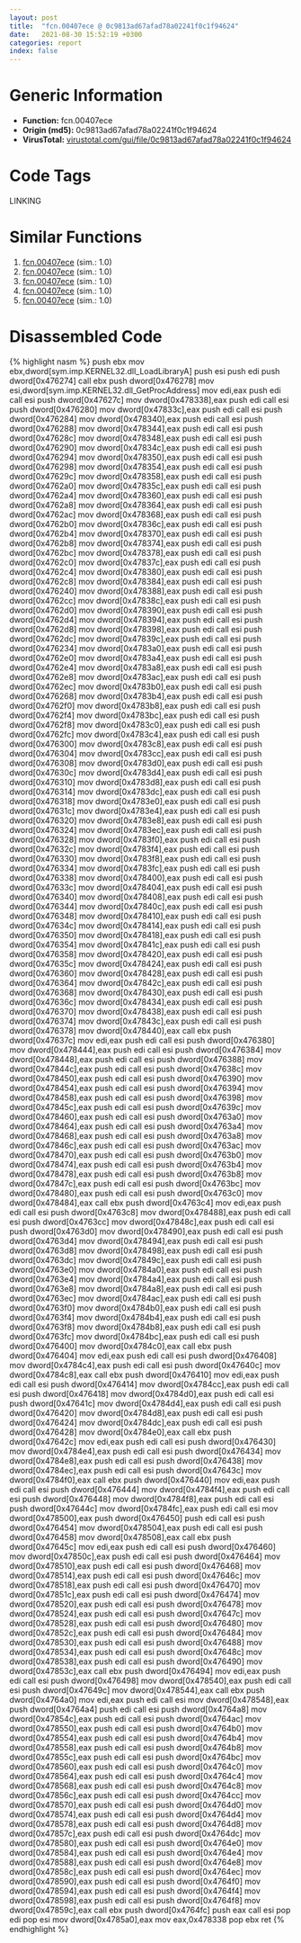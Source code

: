 ```yaml
---
layout: post
title:  "fcn.00407ece @ 0c9813ad67afad78a02241f0c1f94624"
date:   2021-08-30 15:52:19 +0300
categories: report
index: false
---
```


# Generic Information
- **Function:** fcn.00407ece
- **Origin (md5):** 0c9813ad67afad78a02241f0c1f94624
- **VirusTotal:** [virustotal.com/gui/file/0c9813ad67afad78a02241f0c1f94624][virustotal_ref]

# Code Tags
<span class="tag" id="LINKING">LINKING</span>


# Similar Functions

1. [fcn.00407ece][similar_1_ref] (sim.: 1.0)
2. [fcn.00407ece][similar_2_ref] (sim.: 1.0)
3. [fcn.00407ece][similar_3_ref] (sim.: 1.0)
4. [fcn.00407ece][similar_4_ref] (sim.: 1.0)
5. [fcn.00407ece][similar_5_ref] (sim.: 1.0)


# Disassembled Code

{% highlight nasm %}
push ebx
mov ebx,dword[sym.imp.KERNEL32.dll_LoadLibraryA]
push esi
push edi
push dword[0x476274]
call ebx
push dword[0x476278]
mov esi,dword[sym.imp.KERNEL32.dll_GetProcAddress]
mov edi,eax
push edi
call esi
push dword[0x47627c]
mov dword[0x478338],eax
push edi
call esi
push dword[0x476280]
mov dword[0x47833c],eax
push edi
call esi
push dword[0x476284]
mov dword[0x478340],eax
push edi
call esi
push dword[0x476288]
mov dword[0x478344],eax
push edi
call esi
push dword[0x47628c]
mov dword[0x478348],eax
push edi
call esi
push dword[0x476290]
mov dword[0x47834c],eax
push edi
call esi
push dword[0x476294]
mov dword[0x478350],eax
push edi
call esi
push dword[0x476298]
mov dword[0x478354],eax
push edi
call esi
push dword[0x47629c]
mov dword[0x478358],eax
push edi
call esi
push dword[0x4762a0]
mov dword[0x47835c],eax
push edi
call esi
push dword[0x4762a4]
mov dword[0x478360],eax
push edi
call esi
push dword[0x4762a8]
mov dword[0x478364],eax
push edi
call esi
push dword[0x4762ac]
mov dword[0x478368],eax
push edi
call esi
push dword[0x4762b0]
mov dword[0x47836c],eax
push edi
call esi
push dword[0x4762b4]
mov dword[0x478370],eax
push edi
call esi
push dword[0x4762b8]
mov dword[0x478374],eax
push edi
call esi
push dword[0x4762bc]
mov dword[0x478378],eax
push edi
call esi
push dword[0x4762c0]
mov dword[0x47837c],eax
push edi
call esi
push dword[0x4762c4]
mov dword[0x478380],eax
push edi
call esi
push dword[0x4762c8]
mov dword[0x478384],eax
push edi
call esi
push dword[0x476240]
mov dword[0x478388],eax
push edi
call esi
push dword[0x4762cc]
mov dword[0x47838c],eax
push edi
call esi
push dword[0x4762d0]
mov dword[0x478390],eax
push edi
call esi
push dword[0x4762d4]
mov dword[0x478394],eax
push edi
call esi
push dword[0x4762d8]
mov dword[0x478398],eax
push edi
call esi
push dword[0x4762dc]
mov dword[0x47839c],eax
push edi
call esi
push dword[0x476234]
mov dword[0x4783a0],eax
push edi
call esi
push dword[0x4762e0]
mov dword[0x4783a4],eax
push edi
call esi
push dword[0x4762e4]
mov dword[0x4783a8],eax
push edi
call esi
push dword[0x4762e8]
mov dword[0x4783ac],eax
push edi
call esi
push dword[0x4762ec]
mov dword[0x4783b0],eax
push edi
call esi
push dword[0x476268]
mov dword[0x4783b4],eax
push edi
call esi
push dword[0x4762f0]
mov dword[0x4783b8],eax
push edi
call esi
push dword[0x4762f4]
mov dword[0x4783bc],eax
push edi
call esi
push dword[0x4762f8]
mov dword[0x4783c0],eax
push edi
call esi
push dword[0x4762fc]
mov dword[0x4783c4],eax
push edi
call esi
push dword[0x476300]
mov dword[0x4783c8],eax
push edi
call esi
push dword[0x476304]
mov dword[0x4783cc],eax
push edi
call esi
push dword[0x476308]
mov dword[0x4783d0],eax
push edi
call esi
push dword[0x47630c]
mov dword[0x4783d4],eax
push edi
call esi
push dword[0x476310]
mov dword[0x4783d8],eax
push edi
call esi
push dword[0x476314]
mov dword[0x4783dc],eax
push edi
call esi
push dword[0x476318]
mov dword[0x4783e0],eax
push edi
call esi
push dword[0x47631c]
mov dword[0x4783e4],eax
push edi
call esi
push dword[0x476320]
mov dword[0x4783e8],eax
push edi
call esi
push dword[0x476324]
mov dword[0x4783ec],eax
push edi
call esi
push dword[0x476328]
mov dword[0x4783f0],eax
push edi
call esi
push dword[0x47632c]
mov dword[0x4783f4],eax
push edi
call esi
push dword[0x476330]
mov dword[0x4783f8],eax
push edi
call esi
push dword[0x476334]
mov dword[0x4783fc],eax
push edi
call esi
push dword[0x476338]
mov dword[0x478400],eax
push edi
call esi
push dword[0x47633c]
mov dword[0x478404],eax
push edi
call esi
push dword[0x476340]
mov dword[0x478408],eax
push edi
call esi
push dword[0x476344]
mov dword[0x47840c],eax
push edi
call esi
push dword[0x476348]
mov dword[0x478410],eax
push edi
call esi
push dword[0x47634c]
mov dword[0x478414],eax
push edi
call esi
push dword[0x476350]
mov dword[0x478418],eax
push edi
call esi
push dword[0x476354]
mov dword[0x47841c],eax
push edi
call esi
push dword[0x476358]
mov dword[0x478420],eax
push edi
call esi
push dword[0x47635c]
mov dword[0x478424],eax
push edi
call esi
push dword[0x476360]
mov dword[0x478428],eax
push edi
call esi
push dword[0x476364]
mov dword[0x47842c],eax
push edi
call esi
push dword[0x476368]
mov dword[0x478430],eax
push edi
call esi
push dword[0x47636c]
mov dword[0x478434],eax
push edi
call esi
push dword[0x476370]
mov dword[0x478438],eax
push edi
call esi
push dword[0x476374]
mov dword[0x47843c],eax
push edi
call esi
push dword[0x476378]
mov dword[0x478440],eax
call ebx
push dword[0x47637c]
mov edi,eax
push edi
call esi
push dword[0x476380]
mov dword[0x478444],eax
push edi
call esi
push dword[0x476384]
mov dword[0x478448],eax
push edi
call esi
push dword[0x476388]
mov dword[0x47844c],eax
push edi
call esi
push dword[0x47638c]
mov dword[0x478450],eax
push edi
call esi
push dword[0x476390]
mov dword[0x478454],eax
push edi
call esi
push dword[0x476394]
mov dword[0x478458],eax
push edi
call esi
push dword[0x476398]
mov dword[0x47845c],eax
push edi
call esi
push dword[0x47639c]
mov dword[0x478460],eax
push edi
call esi
push dword[0x4763a0]
mov dword[0x478464],eax
push edi
call esi
push dword[0x4763a4]
mov dword[0x478468],eax
push edi
call esi
push dword[0x4763a8]
mov dword[0x47846c],eax
push edi
call esi
push dword[0x4763ac]
mov dword[0x478470],eax
push edi
call esi
push dword[0x4763b0]
mov dword[0x478474],eax
push edi
call esi
push dword[0x4763b4]
mov dword[0x478478],eax
push edi
call esi
push dword[0x4763b8]
mov dword[0x47847c],eax
push edi
call esi
push dword[0x4763bc]
mov dword[0x478480],eax
push edi
call esi
push dword[0x4763c0]
mov dword[0x478484],eax
call ebx
push dword[0x4763c4]
mov edi,eax
push edi
call esi
push dword[0x4763c8]
mov dword[0x478488],eax
push edi
call esi
push dword[0x4763cc]
mov dword[0x47848c],eax
push edi
call esi
push dword[0x4763d0]
mov dword[0x478490],eax
push edi
call esi
push dword[0x4763d4]
mov dword[0x478494],eax
push edi
call esi
push dword[0x4763d8]
mov dword[0x478498],eax
push edi
call esi
push dword[0x4763dc]
mov dword[0x47849c],eax
push edi
call esi
push dword[0x4763e0]
mov dword[0x4784a0],eax
push edi
call esi
push dword[0x4763e4]
mov dword[0x4784a4],eax
push edi
call esi
push dword[0x4763e8]
mov dword[0x4784a8],eax
push edi
call esi
push dword[0x4763ec]
mov dword[0x4784ac],eax
push edi
call esi
push dword[0x4763f0]
mov dword[0x4784b0],eax
push edi
call esi
push dword[0x4763f4]
mov dword[0x4784b4],eax
push edi
call esi
push dword[0x4763f8]
mov dword[0x4784b8],eax
push edi
call esi
push dword[0x4763fc]
mov dword[0x4784bc],eax
push edi
call esi
push dword[0x476400]
mov dword[0x4784c0],eax
call ebx
push dword[0x476404]
mov edi,eax
push edi
call esi
push dword[0x476408]
mov dword[0x4784c4],eax
push edi
call esi
push dword[0x47640c]
mov dword[0x4784c8],eax
call ebx
push dword[0x476410]
mov edi,eax
push edi
call esi
push dword[0x476414]
mov dword[0x4784cc],eax
push edi
call esi
push dword[0x476418]
mov dword[0x4784d0],eax
push edi
call esi
push dword[0x47641c]
mov dword[0x4784d4],eax
push edi
call esi
push dword[0x476420]
mov dword[0x4784d8],eax
push edi
call esi
push dword[0x476424]
mov dword[0x4784dc],eax
push edi
call esi
push dword[0x476428]
mov dword[0x4784e0],eax
call ebx
push dword[0x47642c]
mov edi,eax
push edi
call esi
push dword[0x476430]
mov dword[0x4784e4],eax
push edi
call esi
push dword[0x476434]
mov dword[0x4784e8],eax
push edi
call esi
push dword[0x476438]
mov dword[0x4784ec],eax
push edi
call esi
push dword[0x47643c]
mov dword[0x4784f0],eax
call ebx
push dword[0x476440]
mov edi,eax
push edi
call esi
push dword[0x476444]
mov dword[0x4784f4],eax
push edi
call esi
push dword[0x476448]
mov dword[0x4784f8],eax
push edi
call esi
push dword[0x47644c]
mov dword[0x4784fc],eax
push edi
call esi
mov dword[0x478500],eax
push dword[0x476450]
push edi
call esi
push dword[0x476454]
mov dword[0x478504],eax
push edi
call esi
push dword[0x476458]
mov dword[0x478508],eax
call ebx
push dword[0x47645c]
mov edi,eax
push edi
call esi
push dword[0x476460]
mov dword[0x47850c],eax
push edi
call esi
push dword[0x476464]
mov dword[0x478510],eax
push edi
call esi
push dword[0x476468]
mov dword[0x478514],eax
push edi
call esi
push dword[0x47646c]
mov dword[0x478518],eax
push edi
call esi
push dword[0x476470]
mov dword[0x47851c],eax
push edi
call esi
push dword[0x476474]
mov dword[0x478520],eax
push edi
call esi
push dword[0x476478]
mov dword[0x478524],eax
push edi
call esi
push dword[0x47647c]
mov dword[0x478528],eax
push edi
call esi
push dword[0x476480]
mov dword[0x47852c],eax
push edi
call esi
push dword[0x476484]
mov dword[0x478530],eax
push edi
call esi
push dword[0x476488]
mov dword[0x478534],eax
push edi
call esi
push dword[0x47648c]
mov dword[0x478538],eax
push edi
call esi
push dword[0x476490]
mov dword[0x47853c],eax
call ebx
push dword[0x476494]
mov edi,eax
push edi
call esi
push dword[0x476498]
mov dword[0x478540],eax
push edi
call esi
push dword[0x47649c]
mov dword[0x478544],eax
call ebx
push dword[0x4764a0]
mov edi,eax
push edi
call esi
mov dword[0x478548],eax
push dword[0x4764a4]
push edi
call esi
push dword[0x4764a8]
mov dword[0x47854c],eax
push edi
call esi
push dword[0x4764ac]
mov dword[0x478550],eax
push edi
call esi
push dword[0x4764b0]
mov dword[0x478554],eax
push edi
call esi
push dword[0x4764b4]
mov dword[0x478558],eax
push edi
call esi
push dword[0x4764b8]
mov dword[0x47855c],eax
push edi
call esi
push dword[0x4764bc]
mov dword[0x478560],eax
push edi
call esi
push dword[0x4764c0]
mov dword[0x478564],eax
push edi
call esi
push dword[0x4764c4]
mov dword[0x478568],eax
push edi
call esi
push dword[0x4764c8]
mov dword[0x47856c],eax
push edi
call esi
push dword[0x4764cc]
mov dword[0x478570],eax
push edi
call esi
push dword[0x4764d0]
mov dword[0x478574],eax
push edi
call esi
push dword[0x4764d4]
mov dword[0x478578],eax
push edi
call esi
push dword[0x4764d8]
mov dword[0x47857c],eax
push edi
call esi
push dword[0x4764dc]
mov dword[0x478580],eax
push edi
call esi
push dword[0x4764e0]
mov dword[0x478584],eax
push edi
call esi
push dword[0x4764e4]
mov dword[0x478588],eax
push edi
call esi
push dword[0x4764e8]
mov dword[0x47858c],eax
push edi
call esi
push dword[0x4764ec]
mov dword[0x478590],eax
push edi
call esi
push dword[0x4764f0]
mov dword[0x478594],eax
push edi
call esi
push dword[0x4764f4]
mov dword[0x478598],eax
push edi
call esi
push dword[0x4764f8]
mov dword[0x47859c],eax
call ebx
push dword[0x4764fc]
push eax
call esi
pop edi
pop esi
mov dword[0x4785a0],eax
mov eax,0x478338
pop ebx
ret
{% endhighlight %}


[similar_1_ref]: /report/fcn.00407ece@e3d061f479f25b8f541d0905c967999c
[similar_2_ref]: /report/fcn.00407ece@6e426bd8e348fab7a17ba317fb0f2d87
[similar_3_ref]: /report/fcn.00407ece@bf63ddd2300e0a74a0359de9adcc16ac
[similar_4_ref]: /report/fcn.00407ece@1266d43f34f3aa1d71c3eb8ec80f6e2f
[similar_5_ref]: /report/fcn.00407ece@3d7f25d788af3e7f7707a736ac852465
[virustotal_ref]: https://www.virustotal.com/gui/file/0c9813ad67afad78a02241f0c1f94624